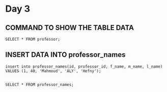 # Day 3

## COMMAND TO SHOW THE TABLE DATA
```
SELECT * FROM professor;
```

## INSERT DATA INTO professor_names
```
insert into professor_names(id, professor_id, f_name, m_name, l_name) VALUES (1, 40, 'Mahmoud', 'ALY', 'Hefny');
```
##
```
SELECT * FROM professor_names;
```
